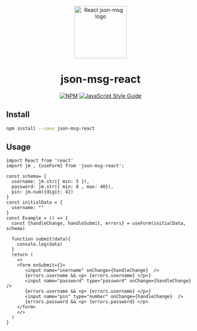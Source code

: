 <p align="center">
    <a href="https://darkcris1.github.io/json-msg-react">
        <img width="140" src="https://json-msg.vercel.app/logo.svg" alt="React json-msg logo" />
  </a>

<h1 align="center">json-msg-react</h1>
<div align="center">

[![NPM](https://img.shields.io/npm/v/use-hammer.svg)](https://www.npmjs.com/package/use-hammer) [![JavaScript Style Guide](https://img.shields.io/badge/code_style-standard-brightgreen.svg)](https://standardjs.com)

</div>

## Install

```bash
npm install --save json-msg-react
```

## Usage

```tsx
import React from 'react'
import jm , {useForm} from 'json-msg-react';

const schema= {
  username: jm.str({ min: 5 }),
  password: jm.str({ min: 8 , max: 40}),
  pin: jm.num({digit: 4})
}
const initialData = {
  username: ""
}
const Example = () => {
  const {handleChange, handleSubmit, errors} = useForm(initialData, schema)
  
  function submit(data){
    console.log(data)
  }
  return (
    <>
    <form onSubmit={}>
       <input name="username" onChange={handleChange}  />
       {errors.username && <p> {errors.username} </p>}
       <input name="password" type="password" onChange={handleChange}   />
       {errors.username && <p> {errors.username} </p>}
       <input name="pin" type="number" onChange={handleChange}  />
       {errors.password && <p> {errors.password} </p>
    </form>
    </>
  )
}
```
